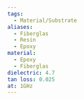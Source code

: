 ```yaml
---
tags:
  - Material/Substrate
aliases:
  - Fiberglas
  - Resin
  - Epoxy
material:
  - Epoxy
  - Fiberglas
dielectric: 4.7
tan loss: 0.025
at: 1GHz
---
```

